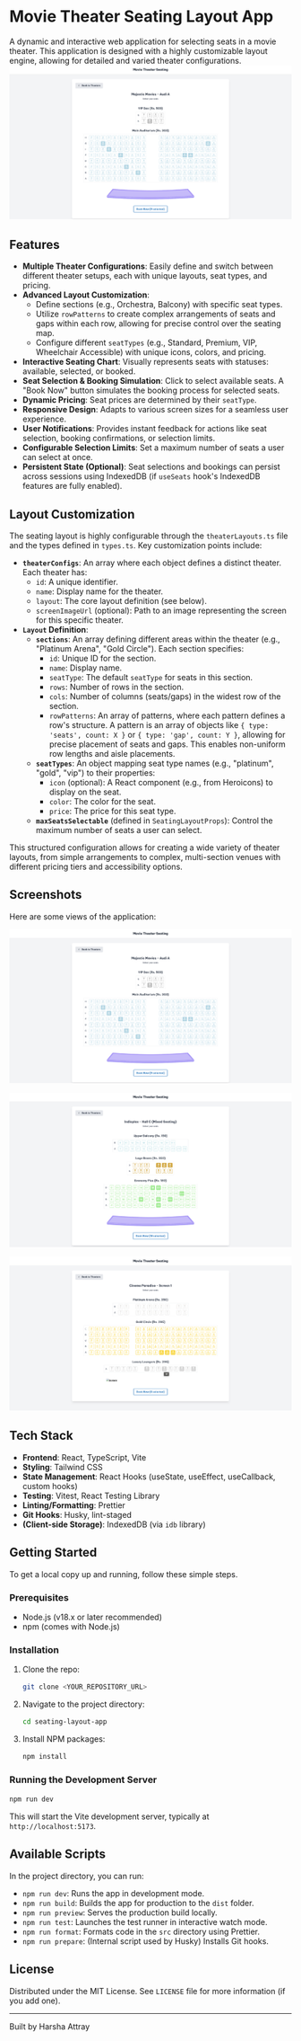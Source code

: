 # Movie Theater Seating Layout App

A dynamic and interactive web application for selecting seats in a movie theater. This application is designed with a highly customizable layout engine, allowing for detailed and varied theater configurations.
![](./screens/sc1.png)

## Features

- **Multiple Theater Configurations**: Easily define and switch between different theater setups, each with unique layouts, seat types, and pricing.
- **Advanced Layout Customization**:
  - Define sections (e.g., Orchestra, Balcony) with specific seat types.
  - Utilize `rowPatterns` to create complex arrangements of seats and gaps within each row, allowing for precise control over the seating map.
  - Configure different `seatTypes` (e.g., Standard, Premium, VIP, Wheelchair Accessible) with unique icons, colors, and pricing.
- **Interactive Seating Chart**: Visually represents seats with statuses: available, selected, or booked.
- **Seat Selection & Booking Simulation**: Click to select available seats. A "Book Now" button simulates the booking process for selected seats.
- **Dynamic Pricing**: Seat prices are determined by their `seatType`.
- **Responsive Design**: Adapts to various screen sizes for a seamless user experience.
- **User Notifications**: Provides instant feedback for actions like seat selection, booking confirmations, or selection limits.
- **Configurable Selection Limits**: Set a maximum number of seats a user can select at once.
- **Persistent State (Optional)**: Seat selections and bookings can persist across sessions using IndexedDB (if `useSeats` hook's IndexedDB features are fully enabled).

## Layout Customization

The seating layout is highly configurable through the `theaterLayouts.ts` file and the types defined in `types.ts`. Key customization points include:

- **`theaterConfigs`**: An array where each object defines a distinct theater. Each theater has:
  - `id`: A unique identifier.
  - `name`: Display name for the theater.
  - `layout`: The core layout definition (see below).
  - `screenImageUrl` (optional): Path to an image representing the screen for this specific theater.
- **`Layout` Definition**:
  - **`sections`**: An array defining different areas within the theater (e.g., "Platinum Arena", "Gold Circle"). Each section specifies:
    - `id`: Unique ID for the section.
    - `name`: Display name.
    - `seatType`: The default `seatType` for seats in this section.
    - `rows`: Number of rows in the section.
    - `cols`: Number of columns (seats/gaps) in the widest row of the section.
    - `rowPatterns`: An array of patterns, where each pattern defines a row's structure. A pattern is an array of objects like `{ type: 'seats', count: X }` or `{ type: 'gap', count: Y }`, allowing for precise placement of seats and gaps. This enables non-uniform row lengths and aisle placements.
  - **`seatTypes`**: An object mapping seat type names (e.g., "platinum", "gold", "vip") to their properties:
    - `icon` (optional): A React component (e.g., from Heroicons) to display on the seat.
    - `color`: The color for the seat.
    - `price`: The price for this seat type.
  - **`maxSeatsSelectable`** (defined in `SeatingLayoutProps`): Control the maximum number of seats a user can select.

This structured configuration allows for creating a wide variety of theater layouts, from simple arrangements to complex, multi-section venues with different pricing tiers and accessibility options.

## Screenshots

Here are some views of the application:

![Application Screenshot 1](./screens/sc1.png)

![Application Screenshot 2](./screens/sc2.png)

![Application Screenshot 3](./screens/sc3.png)

## Tech Stack

- **Frontend**: React, TypeScript, Vite
- **Styling**: Tailwind CSS
- **State Management**: React Hooks (useState, useEffect, useCallback, custom hooks)
- **Testing**: Vitest, React Testing Library
- **Linting/Formatting**: Prettier
- **Git Hooks**: Husky, lint-staged
- **(Client-side Storage)**: IndexedDB (via `idb` library)

## Getting Started

To get a local copy up and running, follow these simple steps.

### Prerequisites

- Node.js (v18.x or later recommended)
- npm (comes with Node.js)

### Installation

1.  Clone the repo:
    ```sh
    git clone <YOUR_REPOSITORY_URL>
    ```
2.  Navigate to the project directory:
    ```sh
    cd seating-layout-app
    ```
3.  Install NPM packages:
    ```sh
    npm install
    ```

### Running the Development Server

```sh
npm run dev
```

This will start the Vite development server, typically at `http://localhost:5173`.

## Available Scripts

In the project directory, you can run:

- `npm run dev`: Runs the app in development mode.
- `npm run build`: Builds the app for production to the `dist` folder.
- `npm run preview`: Serves the production build locally.
- `npm run test`: Launches the test runner in interactive watch mode.
- `npm run format`: Formats code in the `src` directory using Prettier.
- `npm run prepare`: (Internal script used by Husky) Installs Git hooks.

## License

Distributed under the MIT License. See `LICENSE` file for more information (if you add one).

---

Built by Harsha Attray
